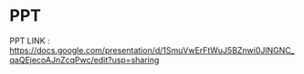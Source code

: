 # PPT

PPT LINK :  https://docs.google.com/presentation/d/1SmuVwErFtWuJ5BZnwi0JlNGNC_qaQEjecoAJnZcqPwc/edit?usp=sharing
